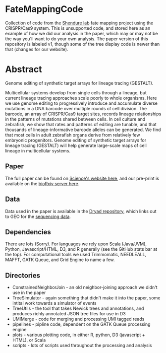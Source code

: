 # FateMappingCode
Collection of code from the [Shendure lab](https://github.com/shendurelab/) fate mapping project using the CRISPR/Cas9 system. This is unsupported code, and stored here as an example of how we did our analysis in the paper, which may or may not be the way you'll want to do your own analysis.  The paper version of this repository is labeled v1, though some of the tree display code is newer than that (changes for our website).

# Abstract

Genome editing of synthetic target arrays for lineage tracing (GESTALT).

Multicellular systems develop from single cells through a lineage, but current lineage tracing approaches scale poorly to whole organisms. Here we use genome editing to progressively introduce and accumulate diverse mutations in a DNA barcode over multiple rounds of cell division. The barcode, an array of CRISPR/Cas9 target sites, records lineage relationships in the patterns of mutations shared between cells. In cell culture and zebrafish, we show that rates and patterns of editing are tunable, and that thousands of lineage-informative barcode alleles can be generated. We find that most cells in adult zebrafish organs derive from relatively few embryonic progenitors. Genome editing of synthetic target arrays for lineage tracing (GESTALT) will help generate large-scale maps of cell lineage in multicellular systems.

## Paper

The full paper can be found on [Science's website here](http://science.sciencemag.org/content/early/2016/05/25/science.aaf7907), and our pre-print is available on the [bioRxiv server here](http://biorxiv.org/content/early/2016/05/11/052712).

## Data

Data used in the paper is available in the [Dryad repository](http://datadryad.org/resource/doi:10.5061/dryad.478t9), which links out to GEO for the [sequencing data](http://www.ncbi.nlm.nih.gov/geo/query/acc.cgi?acc=GSE81713).

## Dependencies

There are lots (Sorry). For languages we rely upon Scala (Java/JVM), Python, Javascript/HTML, D3, and R generally (see the GitHub stats bar at the top).  For computational tools we used Trimmomatic, NEEDLEALL, MAFFT, GATK Queue, and Grid Engine to name a few.

## Directories

* ConstrainedNeighborJoin	- an old neighbor-joining approach we didn't use in the paper
* TreeSimulator	- again something that didn't make it into the paper, some intital work towards a simulator of events
* TreeUtils - the tool that takes Newick trees and annotations, and produces richly annotated JSON tree files for use in D3
* UMIMerge - code for merging and processing UMI tagged reads
* pipelines	- pipline code, dependent on the GATK Queue processing engine
* plots	- various plotting code, in either R, python, D3 (javascript + HTML), or Scala
* scripts - lots of scripts used throughout the processing and analysis

